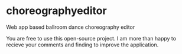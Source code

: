 # choreographyeditor
Web app based ballroom dance choreography editor

You are free to use this open-source project. I am more than happy to recieve your comments and finding to improve the application.
